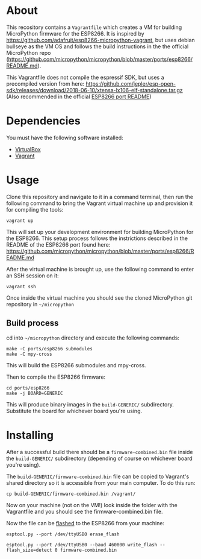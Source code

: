 # About

This recository contains a `Vagrantfile` which creates a VM for building
MicroPython firmware for the ESP8266. It is inspired by https://github.com/adafruit/esp8266-micropython-vagrant, but uses debian bullseye as the VM OS and follows the build instructions in the the official MicroPython repo (https://github.com/micropython/micropython/blob/master/ports/esp8266/README.md). 

This Vagrantfile does not compile the espressif SDK, but uses a precompiled version from here: https://github.com/jepler/esp-open-sdk/releases/download/2018-06-10/xtensa-lx106-elf-standalone.tar.gz (Also recommended in the official [ESP8266 port README](https://github.com/micropython/micropython/blob/master/ports/esp8266/README.md))

# Dependencies

You must have the following software installed:

*  [VirtualBox](https://www.virtualbox.org/)
*  [Vagrant](https://www.vagrantup.com/)

# Usage

Clone this repository and navigate to it in a command terminal, then run the
following command to bring the Vagrant virtual machine up and provision it for
compiling the tools:

    vagrant up

This will set up your development environment for building MicroPython for the ESP8266.
This setup process follows the instrictions described in the README of the ESP8266 port
found here: https://github.com/micropython/micropython/blob/master/ports/esp8266/README.md

After the virtual machine is brought up, use the following command to enter an SSH session on it:

    vagrant ssh

Once inside the virtual machine you should see the cloned MicroPython git repository in `~/micropython`

## Build process

cd into `~/micropython` directory and execute the following commands:

    make -C ports/esp8266 submodules
    make -C mpy-cross

This will build the ESP8266 submodules and mpy-cross.

Then to compile the ESP8266 firmware:

    cd ports/esp8266
    make -j BOARD=GENERIC

This will produce binary images in the `build-GENERIC/` subdirectory. Substitute the board for whichever board you're using.

# Installing

After a successful build there should be a `firmware-combined.bin` file inside the `build-GENERIC/` subdirectory (depending of course on whichever board you're using).

The `build-GENERIC/firmware-combined.bin` file can be copied to Vagrant's shared directory so it is accessible from your main computer. 
To do this run:

    cp build-GENERIC/firmware-combined.bin /vagrant/

Now on your machine (not on the VM!) look inside the folder with the Vagrantfile and you should see the firmware-combined.bin file.

Now the file can be [flashed](https://docs.micropython.org/en/latest/esp8266/tutorial/intro.html#deploying-the-firmware) to the ESP8266 from your machine:

    esptool.py --port /dev/ttyUSB0 erase_flash

    esptool.py --port /dev/ttyUSB0 --baud 460800 write_flash --flash_size=detect 0 firmware-combined.bin

